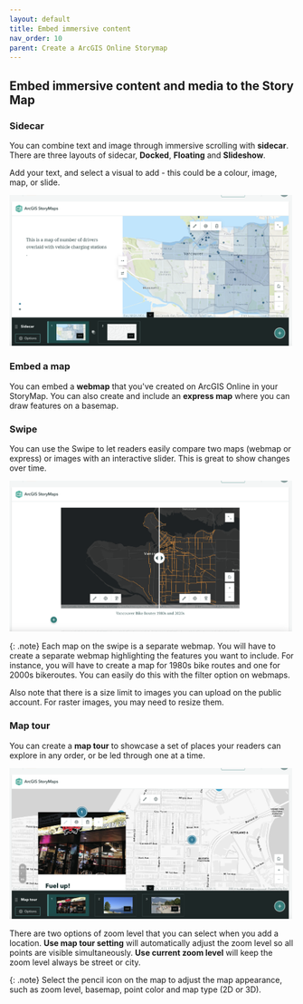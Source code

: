 ```yaml
---
layout: default
title: Embed immersive content
nav_order: 10
parent: Create a ArcGIS Online Storymap
---
```

## Embed immersive content and media to the Story Map

### Sidecar
You can combine text and image through immersive scrolling with **sidecar**. There are three layouts of sidecar, **Docked**, **Floating** and **Slideshow**.

Add your text, and select a visual to add - this could be a colour, image, map, or slide.

<img src="images/Sidecar.png" alt="fig1" style="width:500px;"/>

### Embed a map
You can embed a **webmap** that you've created on ArcGIS Online in your StoryMap. You can also create and include an **express map** where you can draw features on a basemap.

### Swipe
You can use the Swipe to let readers easily compare two maps (webmap or express) or images with an interactive slider. This is great to show changes over time. 

<img src="images/Slider.png" alt="fig1" style="width:500px;"/>

{: .note}
Each map on the swipe is a separate webmap. You will have to create a separate webmap highlighting the features you want to include. For instance, you will have to create a map for 1980s bike routes and one for 2000s bikeroutes. You can easily do this with the filter option on webmaps.

Also note that there is a size limit to images you can upload on the public account. For raster images, you may need to resize them.

### Map tour
You can create a **map tour** to showcase a set of places your readers can explore in any order, or be led through one at a time.

<img src="images/MapTour.png" alt="fig1" style="width:500px;"/>

There are two options of zoom level that you can select when you add a location. **Use map tour setting** will automatically adjust the zoom level so all points are visible simultaneously. **Use current zoom level** will keep the zoom level always be street or city.

{: .note}
Select the pencil icon on the map to adjust the map appearance, such as zoom level, basemap, point color and map type (2D or 3D).

